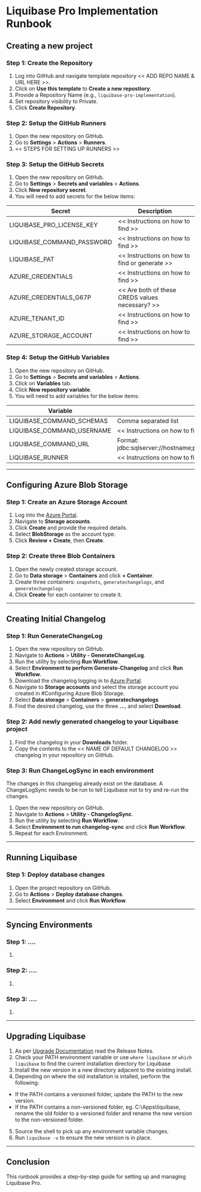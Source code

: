 # Liquibase Pro Implementation Runbook

## Creating a new project

### Step 1: Create the Repository
1. Log into GitHub and navigate template repository << ADD REPO NAME & URL HERE >>.
1. Click on **Use this template** to **Create a new repostiory**.
1. Provide a Repository Name (e.g., `liquibase-pro-implementation`).
1. Set repository visibility to Private.
1. Click **Create Repository**.

### Step 2: Setup the GitHub Runners
1. Open the new repository on GitHub.
1. Go to **Settings** > **Actions** > **Runners**.
1. << STEPS FOR SETTING UP RUNNERS >>

### Step 3: Setup the GitHub Secrets
1. Open the new repository on GitHub.
1. Go to **Settings** > **Secrets and variables** > **Actions**.
1. Click **New repository secret**.
1. You will need to add secrets for the below items:

| Secret        | Description
| ------------- | -------------
| LIQUIBASE_PRO_LICENSE_KEY | << Instructions on how to find >>
| LIQUIBASE_COMMAND_PASSWORD | << Instructions on how to find >>
| LIQUIBASE_PAT | << Instructions on how to find or generate >>
| AZURE_CREDENTIALS | << Instructions on how to find >>
| AZURE_CREDENTIALS_G67P | << Are both of these CREDS values necessary? >>
| AZURE_TENANT_ID | << Instructions on how to find >>
| AZURE_STORAGE_ACCOUNT | << Instructions on how to find >>

### Step 4: Setup the GitHub Variables
1. Open the new repository on GitHub.
1. Go to **Settings** > **Secrets and variables** > **Actions**.
1. Click on **Variables** tab.
1. Click **New repository variable**.
1. You will need to add variables for the below items:

| Variable        | Description
| ------------- | -------------
| LIQUIBASE_COMMAND_SCHEMAS | Comma separated list
| LIQUIBASE_COMMAND_USERNAME | << Instructions on how to find >>
| LIQUIBASE_COMMAND_URL | Format: jdbc:sqlserver://hostname;portNumber=1433;databaseName=databaseName;integratedSecurity=true;
| LIQUIBASE_RUNNER | << Instructions on how to find >>

---

## Configuring Azure Blob Storage

### Step 1: Create an Azure Storage Account
1. Log into the [Azure Portal](https://portal.azure.com).
1. Navigate to **Storage accounts**.
1. Click **Create** and provide the required details.
1. Select **BlobStorage** as the account type.
1. Click **Review + Create**, then **Create**.

### Step 2: Create three Blob Containers
1. Open the newly created storage account.
1. Go to **Data storage** > **Containers** and click **+ Container**.
1. Create three containers: `snapshots`, `generatechangelogs`, and `generatechangelogs`
1. Click **Create** for each container to create it.

---

## Creating Initial Changelog

### Step 1: Run GenerateChangeLog
1. Open the new repository on GitHub.
1. Navigate to **Actions** > **Utility - GenerateChangeLog**.
1. Run the utility by selecting **Run Workflow**.
1. Select **Environment to perform Generate-Changelog** and click **Run Workflow**. 
1. Download the changelog logging in to [Azure Portal](https://portal.azure.com).
1. Navigate to **Storage accounts** and select the storage account you created in #Configuring Azure Blob Storage.
1. Select **Data storage** > **Containers** > **generatechangelogs**
1. Find the desired changelog, use the three **...**, and select **Download**.

### Step 2: Add newly generated changelog to your Liquibase project
1. Find the changelog in your **Downloads** folder.
1. Copy the contents to the << NAME OF DEFAULT CHANGELOG >> changelog in your repository on GitHub.

### Step 3: Run ChangeLogSync in each environment
The changes in this changelog already exist on the database. A ChangeLogSync needs to be run to tell Liquibase not to try and re-run the changes.  

1. Open the new repository on GitHub.
1. Navigate to **Actions** > **Utility - ChangelogSync**.
1. Run the utility by selecting **Run Workflow**.
1. Select **Environment to run changelog-sync** and click **Run Workflow**. 
1. Repeat for each Environment.
---

## Running Liquibase

### Step 1: Deploy database changes
1. Open the project repository on GitHub.
1. Go to **Actions** > **Deploy database changes**.
1. Select **Environment** and click **Run Workflow**. 

---

## Syncing Environments

### Step 1: ....
1.

### Step 2: ....
1.

### Step 3: ....
1. 

---

## Upgrading Liquibase
1. As per [Upgrade Documentation](https://docs.liquibase.com/workflows/liquibase-community/upgrading-liquibase.html) read the Release Notes. 
1. Check your PATH environment variable or use `where liquibase` or `which liquibase` to find the current installation directory for Liquibase 
1. Install the new version in a new directory adjacent to the existing install.
1. Depending on where the old installation is intalled, perform the following:
  -  If the PATH contains a versioned folder, update the PATH to the new version.
  -  If the PATH contains a non-versioned folder, eg. C:\Apps\liquibase, rename the old folder to a versioned folder and rename the new version to the non-versioned folder.
5. Source the shell to pick up any environment variable changes.
6. Run `liquibase -v` to ensure the new version is in place.

---

## Conclusion
This runbook provides a step-by-step guide for setting up and managing Liquibase Pro.

